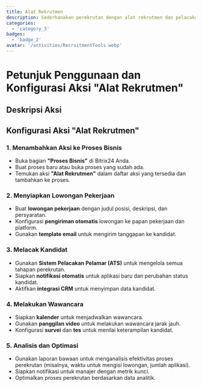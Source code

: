 ```yaml
---
title: Alat Rekrutmen
description: Sederhanakan perekrutan dengan alat rekrutmen dan pelacakan pelamar yang canggih.
categories: 
  - 'category_3'
badges: 
  - 'badge_2'
avatar: '/activities/RecruitmentTools.webp'
---
```

# Petunjuk Penggunaan dan Konfigurasi Aksi "Alat Rekrutmen"

## Deskripsi Aksi

## **Konfigurasi Aksi "Alat Rekrutmen"**

### 1. Menambahkan Aksi ke Proses Bisnis
- Buka bagian **"Proses Bisnis"** di Bitrix24 Anda.
- Buat proses baru atau buka proses yang sudah ada.
- Temukan aksi **"Alat Rekrutmen"** dalam daftar aksi yang tersedia dan tambahkan ke proses.

### 2. Menyiapkan Lowongan Pekerjaan
- Buat **lowongan pekerjaan** dengan judul posisi, deskripsi, dan persyaratan.
- Konfigurasi **pengiriman otomatis** lowongan ke papan pekerjaan dan platform.
- Gunakan **template email** untuk mengirim tanggapan ke kandidat.

### 3. Melacak Kandidat
- Gunakan **Sistem Pelacakan Pelamar (ATS)** untuk mengelola semua tahapan perekrutan.
- Siapkan **notifikasi otomatis** untuk aplikasi baru dan perubahan status kandidat.
- Aktifkan **integrasi CRM** untuk menyimpan data kandidat.

### 4. Melakukan Wawancara
- Siapkan **kalender** untuk menjadwalkan wawancara.
- Gunakan **panggilan video** untuk melakukan wawancara jarak jauh.
- Konfigurasi **survei** dan **tes** untuk menilai keterampilan kandidat.

### 5. Analisis dan Optimasi
- Gunakan laporan bawaan untuk menganalisis efektivitas proses perekrutan (misalnya, waktu untuk mengisi lowongan, jumlah aplikasi).
- Siapkan notifikasi untuk manajer dengan metrik kunci.
- Optimalkan proses perekrutan berdasarkan data analitik.